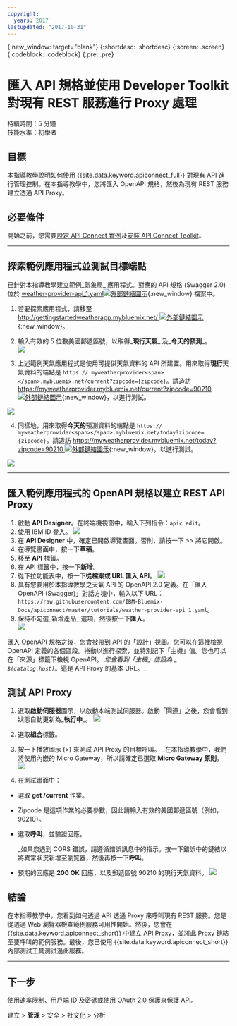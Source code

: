 ```yaml
---
copyright:
  years: 2017
lastupdated: "2017-10-31"
---
```


{:new_window: target="blank"}
{:shortdesc: .shortdesc}
{:screen: .screen}
{:codeblock: .codeblock}
{:pre: .pre}

# 匯入 API 規格並使用 Developer Toolkit 對現有 REST 服務進行 Proxy 處理
持續時間：5 分鐘  
技能水準：初學者  


## 目標
本指導教學說明如何使用 {{site.data.keyword.apiconnect_full}} 對現有 API 進行管理控制。在本指導教學中，您將匯入 OpenAPI 規格，然後為現有 REST 服務建立透通 API Proxy。

## 必要條件
開始之前，您需要[設定 API Connect 實例](tut_prereq_set_up_apic_instance.html)及[安裝 API Connect Toolkit](tut_prereq_install_toolkit.html)。

---


## 探索範例應用程式並測試目標端點

已針對本指導教學建立範例_氣象局_ 應用程式。對應的 API 規格 (Swagger 2.0) 位於 [weather-provider-api_1.yaml![外部鏈結圖示](../../../icons/launch-glyph.svg "外部鏈結圖示")](https://raw.githubusercontent.com/IBM-Bluemix-Docs/apiconnect/master/tutorials/weather-provider-api_1.yaml){:new_window} 檔案中。

1. 若要探索應用程式，請移至 [http://gettingstartedweatherapp.mybluemix.net/ ![外部鏈結圖示](../../../icons/launch-glyph.svg "外部鏈結圖示")](http://gettingstartedweatherapp.mybluemix.net/){:new_window}。  
2. 輸入有效的 5 位數美國郵遞區號，以取得_**現行天氣**_ 及_**今天的預測**_。  
![](images/explore-weatherapp-1.png)

3. 上述範例天氣應用程式是使用可提供天氣資料的 API 所建置。用來取得**現行**天氣資料的端點是 `https:// myweatherprovider<span></span>.mybluemix.net/current?zipcode={zipcode}`。請造訪 [https://myweatherprovider.mybluemix.net/current?zipcode=90210 ![外部鏈結圖示](../../../icons/launch-glyph.svg "外部鏈結圖示")](https://myweatherprovider.mybluemix.net/current?zipcode=90210){:new_window}，以進行測試。  

  ![](images/explore-weatherapp-2.png)

4. 同樣地，用來取得**今天的**預測資料的端點是 `https:// myweatherprovider<span></span>.mybluemix.net/today?zipcode={zipcode}`。請造訪 [https://myweatherprovider.mybluemix.net/today?zipcode=90210 ![外部鏈結圖示](../../../icons/launch-glyph.svg "外部鏈結圖示")](https://myweatherprovider.mybluemix.net/today?zipcode=90210){:new_window}，以進行測試。  

  ![](images/explore-weatherapp-3.png)



---

## 匯入範例應用程式的 OpenAPI 規格以建立 REST API Proxy
1. 啟動 **API Designer**。在終端機視窗中，輸入下列指令：`apic edit`。
2. 使用 IBM ID 登入。
    ![](images/screenshot_apic-edit_login.png)
3. 在 **API Designer** 中，確定已開啟導覽畫面。否則，請按一下 >> 將它開啟。
4. 在導覽畫面中，按一下**草稿**。
5. 移至 **API** 標籤。
6. 在 API 標籤中，按一下**新增**。
7. 從下拉功能表中，按一下**從檔案或 URL 匯入 API**。
   ![](images/toolkit-import-1.png)
8. 具有您要用於本指導教學之天氣 API 的 OpenAPI 2.0 定義。在「匯入 OpenAPI (Swagger)」對話方塊中，輸入以下 URL：`https://raw.githubusercontent.com/IBM-Bluemix-Docs/apiconnect/master/tutorials/weather-provider-api_1.yaml`。
9. 保持不勾選_新增產品_ 選項，然後按一下**匯入**。  
    ![](images/screenshot_import-url.png)  

匯入 OpenAPI 規格之後，您會被帶到 API 的「設計」視圖。您可以在這裡檢視 OpenAPI 定義的各個區段。捲動以進行探索，並特別記下「主機」值。您也可以在「來源」標籤下檢視 OpenAPI。
_您會看到「主機」值設為 _ `$(catalog.host)`_。這是 API Proxy 的基本 URL。_
 


## 測試 API Proxy

1. 選取**啟動伺服器**圖示，以啟動本端測試伺服器。啟動「閘道」之後，您會看到狀態自動更新為_**執行中**_。
    ![](images/screenshot_start-server-1.png)

2. 選取**組合**標籤。

3. 按一下播放圖示 (>) 來測試 API Proxy 的目標呼叫。
   _在本指導教學中，我們將使用內嵌的 Micro Gateway，所以請確定已選取 **Micro Gateway 原則**。
    ![](images/screenshot_test-0.png)

4. 在測試畫面中：
  - 選取 **get /current** 作業。  
  - Zipcode 是這項作業的必要參數，因此請輸入有效的美國郵遞區號（例如，90210）。  
  - 選取**呼叫**，並驗證回應。

    _如果您遇到 CORS 錯誤，請遵循錯誤訊息中的指示。按一下錯誤中的鏈結以將異常狀況新增至瀏覽器，然後再按一下**呼叫**。
  
  - 預期的回應是 **200 OK** 回應，以及郵遞區號 90210 的現行天氣資料。
    ![](images/screenshot_test-1.png)    


## 結論

在本指導教學中，您看到如何透過 API 透通 Proxy 來呼叫現有 REST 服務。您是從透過 Web 瀏覽器檢查範例服務可用性開始。然後，您會在 {{site.data.keyword.apiconnect_short}} 中建立 API Proxy，並將此 Proxy 鏈結至要呼叫的範例服務。最後，您已使用 {{site.data.keyword.apiconnect_short}} 內部測試工具測試過此服務。

---

## 下一步

使用[速率限制](tut_rate_limit.html)、[用戶端 ID 及密碼](tut_secure_landing.html)或[使用 OAuth 2.0 保護](tut_secure_oauth_2.html)來保護 API。

建立 > **管理** > 安全 > 社交化 > 分析
